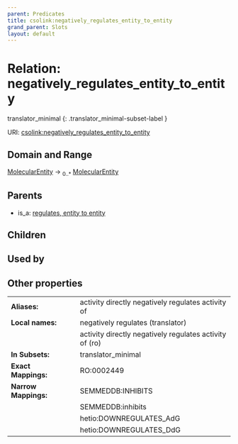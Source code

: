 ```yaml
---
parent: Predicates
title: csolink:negatively_regulates_entity_to_entity
grand_parent: Slots
layout: default
---
```


# Relation: negatively_regulates_entity_to_entity

translator_minimal
{: .translator_minimal-subset-label }




URI: [csolink:negatively_regulates_entity_to_entity](https://w3id.org/csolink/vocab/negatively_regulates_entity_to_entity)

## Domain and Range

[MolecularEntity](MolecularEntity.md) ->  <sub>0..*</sub> [MolecularEntity](MolecularEntity.md)

## Parents

 *  is_a: [regulates, entity to entity](regulates_entity_to_entity.md)

## Children


## Used by


## Other properties

|  |  |  |
| --- | --- | --- |
| **Aliases:** | | activity directly negatively regulates activity of |
| **Local names:** | | negatively regulates (translator) |
|  | | activity directly negatively regulates activity of (ro) |
| **In Subsets:** | | translator_minimal |
| **Exact Mappings:** | | RO:0002449 |
| **Narrow Mappings:** | | SEMMEDDB:INHIBITS |
|  | | SEMMEDDB:inhibits |
|  | | hetio:DOWNREGULATES_AdG |
|  | | hetio:DOWNREGULATES_DdG |

